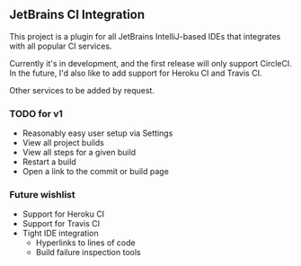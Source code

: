 ## JetBrains CI Integration

This project is a plugin for all JetBrains IntelliJ-based IDEs that integrates with
all popular CI services.

Currently it's in development, and the first release will only support CircleCI. In the future,
I'd also like to add support for Heroku CI and Travis CI.

Other services to be added by request.

### TODO for v1

* Reasonably easy user setup via Settings
* View all project builds
* View all steps for a given build
* Restart a build
* Open a link to the commit or build page

### Future wishlist

* Support for Heroku CI
* Support for Travis CI
* Tight IDE integration
    * Hyperlinks to lines of code
    * Build failure inspection tools
    
